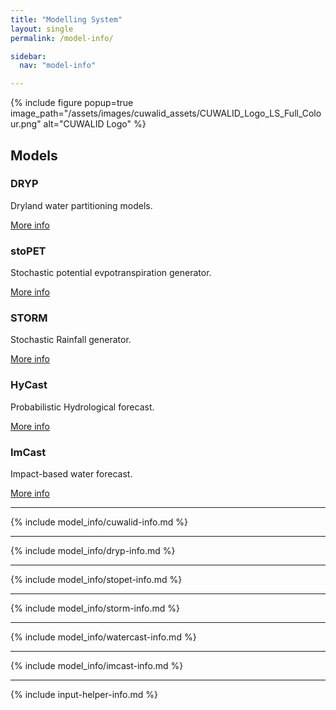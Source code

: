 ```yaml
---
title: "Modelling System"
layout: single
permalink: /model-info/

sidebar:
  nav: "model-info"

---
```

<link rel="stylesheet" href="{{ '/assets/css/model-card.css' | relative_url }}">


{% include figure popup=true image_path="/assets/images/cuwalid_assets/CUWALID_Logo_LS_Full_Colour.png" alt="CUWALID Logo" %}


## Models

<div class="model-container">
  <div class="model-card">
    <h3>DRYP</h3>
    <p>Dryland water partitioning models.</p>
    <a href="/model-info/#dryp-model" class="btn btn--primary">More info</a>
  </div>
  <div class="model-card">
    <h3>stoPET</h3>
    <p>Stochastic potential evpotranspiration generator.</p>
    <a href="/model-info/#stopet-model" class="btn btn--primary">More info</a>
  </div>
  <div class="model-card">
    <h3>STORM</h3>
    <p>Stochastic Rainfall generator.</p>
    <a href="/model-info/#storm-model" class="btn btn--primary">More info</a>
  </div>
  <div class="model-card">
    <h3>HyCast</h3>
    <p>Probabilistic Hydrological forecast.</p>
    <a href="/model-info/#watercast-model" class="btn btn--primary">More info</a>
  </div>
  <div class="model-card">
    <h3>ImCast</h3>
    <p>Impact-based water forecast.</p>
    <a href="/model-info/#imcast-model" class="btn btn--primary">More info</a>
  </div>
</div>


---

{% include model_info/cuwalid-info.md %}

---

{% include model_info/dryp-info.md %}

---

{% include model_info/stopet-info.md %}

---

{% include model_info/storm-info.md %}

---

{% include model_info/watercast-info.md %}

---

{% include model_info/imcast-info.md %}

---

{% include input-helper-info.md %}
